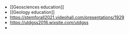 - [[Geosciences education]]
- [[Geology education]]
- https://stemforall2021.videohall.com/presentations/1929
- https://utdgss2016.wixsite.com/utdgss
-